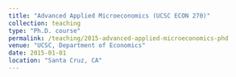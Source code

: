 ```yaml
---
title: "Advanced Applied Microeconomics (UCSC ECON 270)"
collection: teaching
type: "Ph.D. course"
permalink: /teaching/2015-advanced-applied-microeconomics-phd
venue: "UCSC, Department of Economics"
date: 2015-01-01
location: "Santa Cruz, CA"
---
```

<!--
[Check my notes here https://kmlv.github.io/Econ100A_F17/](https://kmlv.github.io/Econ100A_F17/)

<!-- Heading 1 -->
<!-- ====== -->

<!-- Heading 2 -->
<!-- ====== -->

<!-- Heading 3 -->
<!-- ====== -->


